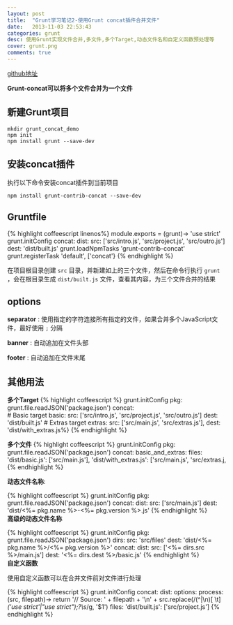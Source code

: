 ```yaml
---
layout: post
title:  "Grunt学习笔记2-使用Grunt concat插件合并文件"
date:   2013-11-03 22:53:43
categories: grunt
desc: 使用Grunt实现文件合并,多文件,多个Target,动态文件名和自定义函数预处理等
cover: grunt.png
comments: true
---
```


[github地址](https://github.com/gruntjs/grunt-contrib-concat)

**Grunt-concat可以将多个文件合并为一个文件**

## 新建Grunt项目

	mkdir grunt_concat_demo
	npm init
	npm install grunt --save-dev	

## 安装concat插件

执行以下命令安装concat插件到当前项目

	npm install grunt-contrib-concat --save-dev	

## Gruntfile
{% highlight coffeescript linenos%}
module.exports = (grunt)->
  'use strict'	
  grunt.initConfig
  concat:
    dist:
      src: ['src/intro.js', 'src/project.js', 'src/outro.js']
      dest: 'dist/built.js'
  grunt.loadNpmTasks 'grunt-contrib-concat'
  grunt.registerTask 'default', ['concat'}
{% endhighlight %}      
  		
在项目根目录创建 `src` 目录，并新建如上的三个文件，然后在命令行执行 `grunt` ，会在根目录生成 `dist/built.js` 文件，查看其内容，为三个文件合并的结果


## options

**separator** : 使用指定的字符连接所有指定的文件，如果合并多个JavaScript文件，最好使用 `;` 分隔

**banner** : 自动追加在文件头部

**footer** : 自动追加在文件末尾

## 其他用法

**多个Target** 
{% highlight coffeescript %}
grunt.initConfig
  pkg: grunt.file.readJSON('package.json')
  concat:      
    # Basic target
    basic:
      src: ['src/intro.js', 'src/project.js', 'src/outro.js']
      dest: 'dist/built.js'
    # Extras target
    extras:
      src: ['src/main.js', 'src/extras.js'],
      dest: 'dist/with_extras.js%}
{% endhighlight %}

**多个文件**
{% highlight coffeescript %}
grunt.initConfig
  pkg: grunt.file.readJSON('package.json')
  concat:
    basic_and_extras:
      files:
        'dist/basic.js': ['src/main.js'],
        'dist/with_extras.js': ['src/main.js', 'src/extras.j, 
{% endhighlight %}

**动态文件名称**:

{% highlight coffeescript %}
grunt.initConfig
     pkg: grunt.file.readJSON('package.json')
     concat:
       dist:
         src: ['src/main.js']
         dest: 'dist/<%= pkg.name %>-<%= pkg.version %>.js'
{% endhighlight %}          
**高级的动态文件名称**

{% highlight coffeescript %}
grunt.initConfig
  pkg: grunt.file.readJSON('package.json')
  dirs:
    src: 'src/files'
    dest: 'dist/<%= pkg.name %>/<%= pkg.version %>'
  concat:
  	dist:
         src: ['<%= dirs.src %>/main.js']
         dest: '<%= dirs.dest %>/basic.js'
{% endhighlight %}          
**自定义函数**

使用自定义函数可以在合并文件前对文件进行处理

{% highlight coffeescript %}
grunt.initConfig
  concat:
    dist:
      options:
        process: (src, filepath)->
          return '// Source: ' + filepath + '\n' + src.replace(/(^|\n)[ \t]*('use strict'|"use strict");?\s*/g, '$1')
      files:
        'dist/built.js': ['src/project.js']
{% endhighlight %}	
      


      
		
	 



